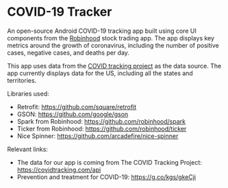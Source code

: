 # COVID-19 Tracker


An open-source Android COVID-19 tracking app built using core UI components from the [Robinhood](https://play.google.com/store/apps/details?id=com.robinhood.android) stock trading app. The app displays key metrics around the growth of coronavirus, including the number of positive cases, negative cases, and deaths per day.


This app uses data from the [COVID tracking project](https://twitter.com/covid19tracking) as the data source. The app currently displays data for the US, including all the states and territories.

Libraries used:
- Retrofit: https://github.com/square/retrofit
- GSON: https://github.com/google/gson
- Spark from Robinhood: https://github.com/robinhood/spark
- Ticker from Robinhood: https://github.com/robinhood/ticker
- Nice Spinner: https://github.com/arcadefire/nice-spinner

Relevant links:
- The data for our app is coming from The COVID Tracking Project: https://covidtracking.com/api
- Prevention and treatment for COVID-19: https://g.co/kgs/gkeCji
